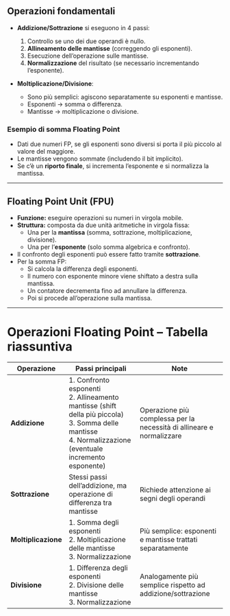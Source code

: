 
## Operazioni fondamentali 
- **Addizione/Sottrazione** si eseguono in 4 passi:
  1. Controllo se uno dei due operandi è nullo.
  2. **Allineamento delle mantisse** (correggendo gli esponenti).
  3. Esecuzione dell’operazione sulle mantisse.
  4. **Normalizzazione** del risultato (se necessario incrementando l’esponente).

- **Moltiplicazione/Divisione**:
  - Sono più semplici: agiscono separatamente su esponenti e mantisse.
  - Esponenti → somma o differenza.
  - Mantisse → moltiplicazione o divisione.

### Esempio di somma Floating Point 
- Dati due numeri FP, se gli esponenti sono diversi si porta il più piccolo al valore del maggiore.
- Le mantisse vengono sommate (includendo il bit implicito).
- Se c’è un **riporto finale**, si incrementa l’esponente e si normalizza la mantissa.

---

## Floating Point Unit (FPU) 
- **Funzione:** eseguire operazioni su numeri in virgola mobile.
- **Struttura:** composta da due unità aritmetiche in virgola fissa:
  - Una per la **mantissa** (somma, sottrazione, moltiplicazione, divisione).
  - Una per l’**esponente** (solo somma algebrica e confronto).
- Il confronto degli esponenti può essere fatto tramite **sottrazione**.
- Per la somma FP:  
  - Si calcola la differenza degli esponenti.  
  - Il numero con esponente minore viene shiftato a destra sulla mantissa.  
  - Un contatore decrementa fino ad annullare la differenza.  
  - Poi si procede all’operazione sulla mantissa.

---

# Operazioni Floating Point – Tabella riassuntiva

| Operazione          | Passi principali                                                                                                                                               | Note                                                                  |
| ------------------- | -------------------------------------------------------------------------------------------------------------------------------------------------------------- | --------------------------------------------------------------------- |
| **Addizione**       | 1. Confronto esponenti<br>2. Allineamento mantisse (shift della più piccola)<br>3. Somma delle mantisse<br>4. Normalizzazione (eventuale incremento esponente) | Operazione più complessa per la necessità di allineare e normalizzare |
| **Sottrazione**     | Stessi passi dell’addizione, ma operazione di differenza tra mantisse                                                                                          | Richiede attenzione ai segni degli operandi                           |
| **Moltiplicazione** | 1. Somma degli esponenti<br>2. Moltiplicazione delle mantisse<br>3. Normalizzazione                                                                            | Più semplice: esponenti e mantisse trattati separatamente             |
| **Divisione**       | 1. Differenza degli esponenti<br>2. Divisione delle mantisse<br>3. Normalizzazione                                                                             | Analogamente più semplice rispetto ad addizione/sottrazione           |